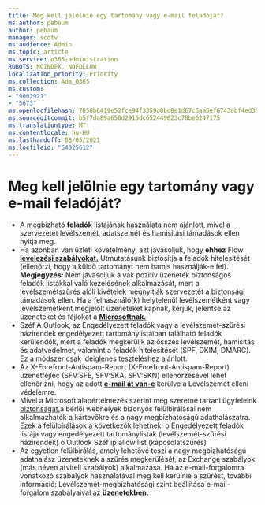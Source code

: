 ```yaml
---
title: Meg kell jelölnie egy tartomány vagy e-mail feladóját?
ms.author: pebaum
author: pebaum
manager: scotv
ms.audience: Admin
ms.topic: article
ms.service: o365-administration
ROBOTS: NOINDEX, NOFOLLOW
localization_priority: Priority
ms.collection: Adm_O365
ms.custom:
- "9002921"
- "5673"
ms.openlocfilehash: 7058b6419e52fce94f3359d0bd8e1d67c5aa5ef6743abf4ed39f45bad49e1d07
ms.sourcegitcommit: b5f7da89a650d2915dc652449623c78be6247175
ms.translationtype: MT
ms.contentlocale: hu-HU
ms.lasthandoff: 08/05/2021
ms.locfileid: "54025612"
---
```

# <a name="need-to-mark-a-domain-or-email-sender-safe"></a>Meg kell jelölnie egy tartomány vagy e-mail feladóját?

- A megbízható **feladók** listájának használata nem ajánlott, mivel a szervezetet levélszemét, adatszemét és hamisítási támadások ellen nyitja meg.
- Ha azonban van üzleti követelmény, azt javasoljuk, hogy **ehhez** Flow **[levelezési szabályokat.](https://docs.microsoft.com/microsoft-365/security/office-365-security/create-safe-sender-lists-in-office-365?view=o365-worldwide#recommended-use-mail-flow-rules)** Útmutatásunk biztosítja a feladók hitelesítését (ellenőrzi, hogy a küldő tartományt nem hamis használják-e fel). **Megjegyzés:** Nem javasoljuk a vak pozitív üzenetek biztonságos feladók listákkal való kezelésének alkalmazását, mert a levélszemétszűrés alóli kivételek megnyitják szervezetét a biztonsági támadások ellen. Ha a felhasználó(k) helytelenül levélszemétként vagy levélszemétként megjelölt üzeneteket kapnak, kérjük, jelentse az üzeneteket és fájlokat a **[Microsoftnak.](https://protection.office.com/reportsubmission)**
- Széf A Outlook, az Engedélyezett feladók vagy a levélszemét-szűrési házirendek engedélyezett tartománylistáiban található feladók kerülendők, mert a feladók megkerülik az összes levélszemét, hamisítás és adatvédelmet, valamint a feladók hitelesítését (SPF, DKIM, DMARC).  Ez a módszer csak ideiglenes teszteléshez ajánlott.
- Az X-Forefront-Antispam-Report (X-Forefront-Antispam-Report) üzenetfejléc (SFV:SFE, SFV:SKA, SFV:SKN) ellenőrzésével lehet ellenőrizni, hogy az adott **[e-mail át van-e](https://docs.microsoft.com/microsoft-365/security/office-365-security/anti-spam-message-headers)** kerülve a Levélszemét elleni védelemre.
- Mivel a Microsoft alapértelmezés szerint meg szeretné tartani ügyfeleink [biztonságát,](https://docs.microsoft.com/microsoft-365/security/office-365-security/secure-by-default#exceptions)a bérlői webhelyek bizonyos felülbírálásai nem alkalmazhatók a kártevőkre és a nagy megbízhatóságú adathalászatra. Ezek a felülbírálások a következők lehetnek: o Engedélyezett feladók listája vagy engedélyezett tartománylisták (levélszemét-szűrési házirendek) o Outlook Széf ip allow list (kapcsolatszűrés) 
- Az egyetlen felülbírálás, amely lehetővé teszi a nagy megbízhatóságú adathalász üzeneteknek a szűrés megkerülését, az Exchange szabályok (más néven átviteli szabályok) alkalmazása. Ha az e-mail-forgalomra vonatkozó szabályok használatával meg kell kerülnie a szűrést, további információ: Levélszemét-megbízhatósági szint beállítása e-mail-forgalom szabályaival az **[üzenetekben.](https://docs.microsoft.com/microsoft-365/security/office-365-security/use-mail-flow-rules-to-set-the-spam-confidence-level-scl-in-messages)**